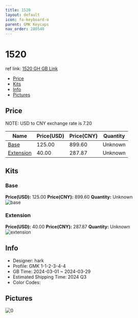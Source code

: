 ```yaml
---
title: 1520 
layout: default
icon: fa-keyboard-o
parent: GMK Keycaps
nav_order: 280540
---
```


# 1520 

ref link: [1520 GH GB Link](https://geekhack.org/index.php?topic=122578.0)

* [Price](#price)
* [Kits](#kits)
* [Info](#info)
* [Pictures](#pictures)

## Price

NOTE: USD to CNY exchange rate is 7.20

| Name          | Price(USD)   |  Price(CNY) | Quantity |
| ------------- | ------------ |  ---------- | -------- |
|[Base](#base)|125.00|899.60|Unknown|
|[Extension](#extension)|40.00|287.87|Unknown|


## Kits
### Base  
**Price(USD):** 125.00	**Price(CNY):** 899.60	**Quantity:** Unknown  
<img src="{{ 'assets/images/gmk-keycaps/1520/kits_pics/base.png' | relative_url }}" alt="base" class="image featured">

### Extension  
**Price(USD):** 40.00	**Price(CNY):** 287.87	**Quantity:** Unknown  
<img src="{{ 'assets/images/gmk-keycaps/1520/kits_pics/extension.png' | relative_url }}" alt="extension" class="image featured">

## Info
* Designer: hark  
* Profile: GMK 1-1-2-3-4-4  
* GB Time: 2024-03-01 ~ 2024-03-29  
* Estimated Shipping Time: 2024 Q3  
* Color Codes:  


## Pictures  
<img src="{{ 'assets/images/gmk-keycaps/1520/rendering_pics/0.png' | relative_url }}" alt="0" class="image featured">
